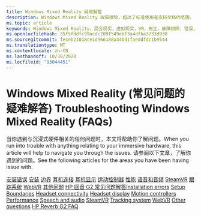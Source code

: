 ```yaml
---
title: Windows Mixed Reality 疑难解答
description: Windows Mixed Reality 故障排除，超出了标准使用者支持文档的范围。
ms.topic: article
keywords: Windows Mixed Reality，混合现实，虚拟现实，VR，先生，故障排除，错误，帮助，支持
ms.openlocfilehash: 35f5fddfc99acdc209f549ebf3a4dfba3733d930
ms.sourcegitcommit: feceb21018ce1d966188a34bd1faeddfdc1b9544
ms.translationtype: MT
ms.contentlocale: zh-CN
ms.lasthandoff: 10/30/2020
ms.locfileid: "93044451"
---
```

# <a name="troubleshooting-windows-mixed-reality-faqs"></a><span data-ttu-id="7f7a1-104">Windows Mixed Reality (常见问题的疑难解答) </span><span class="sxs-lookup"><span data-stu-id="7f7a1-104">Troubleshooting Windows Mixed Reality (FAQs)</span></span>

<span data-ttu-id="7f7a1-105">当你遇到与沉浸式硬件相关的任何问题时，本文将帮助你了解问题。</span><span class="sxs-lookup"><span data-stu-id="7f7a1-105">When you run into trouble with anything relating to your immersive hardware, this article will help to navigate you through the issues.</span></span>
<span data-ttu-id="7f7a1-106">请参阅以下文章，了解你遇到的问题。</span><span class="sxs-lookup"><span data-stu-id="7f7a1-106">See the following articles for the areas you have been having issue with.</span></span>

<span data-ttu-id="7f7a1-107">[安装错误](installation_errors.md) 
[安装](set-up-questions.md) 
[边界](boundary-questions.md) 
[耳机连接](headset-connectivity.md) 
[耳机显示](headset-display.md) 
[运动控制器](motion-controller-problems.md) 
[性能](performance-questions.md) 
[语音和音频](speech-and-audio.md) 
[SteamVR](steamvr-questions.md) 
[跟踪系统](tracking.md) 
[WebVR](webvr-questions.md) 
[其他问题](other-questions.md) 
[HP 回音 G2 常见问题解答](reverbG2-faq.md)</span><span class="sxs-lookup"><span data-stu-id="7f7a1-107">[Installation errors](installation_errors.md)
[Setup](set-up-questions.md)
[Boundaries](boundary-questions.md)
[Headset connectivity](headset-connectivity.md)
[Headset display](headset-display.md)
[Motion controllers](motion-controller-problems.md)
[Performance](performance-questions.md)
[Speech and audio](speech-and-audio.md)
[SteamVR](steamvr-questions.md)
[Tracking system](tracking.md)
[WebVR](webvr-questions.md)
[Other questions](other-questions.md)
[HP Reverb G2 FAQ](reverbG2-faq.md)</span></span>